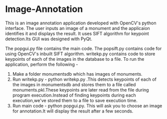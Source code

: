 # Image-Annotation
This is an image annotation application developed with OpenCV's python interface. The user inputs an image of a monument and the applicaion identifies it and displays the result. It uses SIFT algorithm for keypoint detection.Its GUI was designed with PyQt.
 
The popgui.py file contains the main code.
The popsift.py contains code for using OpenCV's inbuilt SIFT algorithm.
writekp.py contains code to store keypoints of each of the images in the database to a file.
To run the application, perform the following -
1. Make a folder monumentsdb which has images of monuments.
2. Run writekp.py - python writekp.py .This detects keypoints of each of the images in monumentsdb and stores them to a file called monuments.pkl.These keypoints are later read from the file during program execution.Instead of finding keypoints during each execution,we've stored them to a file to save execution time.
3. Run main code - python popgui.py. This will ask you to choose an image for annotation.It will display the result after a few seconds.



